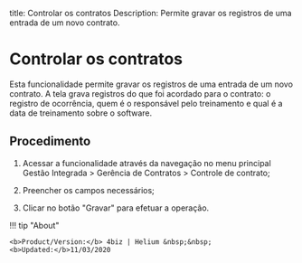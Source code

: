 title: Controlar os contratos
Description: Permite gravar os registros de uma entrada de um novo contrato. 
# Controlar os contratos

Esta funcionalidade permite gravar os registros de uma entrada de um novo contrato.
A tela grava registros do que foi acordado para o contrato: o registro de ocorrência, quem é o responsável pelo treinamento e qual é a data de treinamento sobre o software.

Procedimento
------------

1.  Acessar a funcionalidade através da navegação no menu principal Gestão
    Integrada \> Gerência de Contratos \> Controle de contrato;

2.  Preencher os campos necessários;

3.  Clicar no botão "Gravar" para efetuar a operação.

<!-- <i class='fa fa-youtube-play  fa-2x' style='color:#97ce17;vertical-align: middle;'> </i> [Video Library](https://www.youtube.com/playlist?list=PLB5qK2uzf2RNUc7XoNAAOyo3Ex5fKM2db)'
-->
!!! tip "About"

    <b>Product/Version:</b> 4biz | Helium &nbsp;&nbsp;
    <b>Updated:</b>11/03/2020
